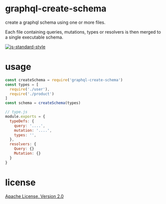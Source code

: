 # graphql-create-schema

create a graphql schema using one or more files.

Each file containing queries, mutations, types or resolvers is then merged to a single executable schema.

[![js-standard-style](https://img.shields.io/badge/code_style-standard-brightgreen.svg)](https://github.com/feross/standard)

# usage

```javascript
const createSchema = require('graphql-create-schema')
const types = [
  require('./user'),
  require('./product')
]
const schema = createSchema(types)
```

```javascript
// type.js
module.exports = {
  typeDefs: {
    query: '....',
    mutation: '....',
    types: '',
  },
  resolvers: {
    Query: {}
    Mutation: {}
  }
}
```

# license

[Apache License, Version 2.0](LICENSE)
